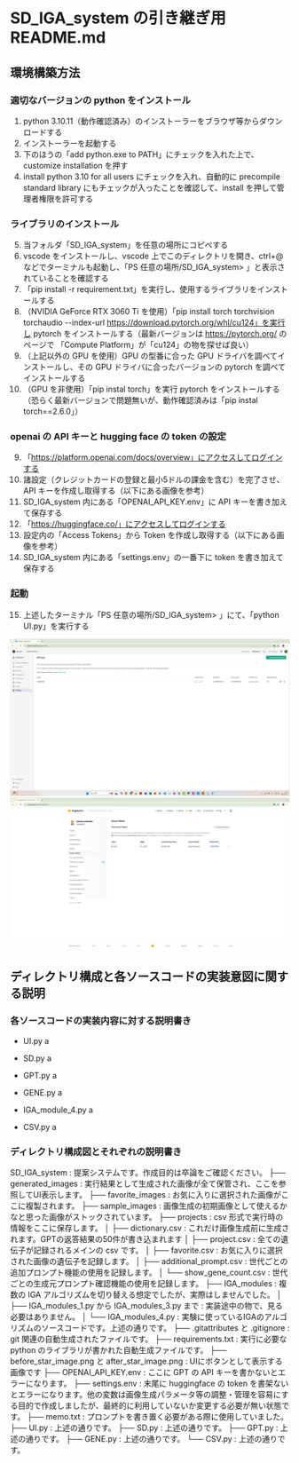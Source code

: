 # SD_IGA_system の引き継ぎ用 README.md

## 環境構築方法

### 適切なバージョンの python をインストール
1. python 3.10.11（動作確認済み）のインストーラーをブラウザ等からダウンロードする
2. インストーラーを起動する
3. 下のほうの「add python.exe to PATH」にチェックを入れた上で、customize installation を押す
4. install python 3.10 for all users にチェックを入れ、自動的に precompile standard library にもチェックが入ったことを確認して、install を押して管理者権限を許可する

### ライブラリのインストール
5. 当フォルダ「SD_IGA_system」を任意の場所にコピペする
6. vscode をインストールし、vscode 上でこのディレクトリを開き、ctrl+@などでターミナルも起動し、「PS 任意の場所/SD_IGA_system> 」と表示されていることを確認する
7. 「pip install  -r requirement.txt」を実行し、使用するライブラリをインストールする
8. （NVIDIA GeForce RTX 3060 Ti を使用）「pip install torch torchvision torchaudio --index-url https://download.pytorch.org/whl/cu124」を実行し pytorch をインストールする（最新バージョンは https://pytorch.org/ のページで 「Compute Platform」が「cu124」の物を探せば良い）
8. （上記以外の GPU を使用）GPU の型番に合った GPU ドライバを調べてインストールし、その GPU ドライバに合ったバージョンの pytorch を調べてインストールする
8. （GPU を非使用）「pip instal torch」を実行 pytorch をインストールする（恐らく最新バージョンで問題無いが、動作確認済みは「pip instal torch==2.6.0」）

### openai の API キーと hugging face の token の設定
9. 「https://platform.openai.com/docs/overview」にアクセスしてログインする
10. 諸設定（クレジットカードの登録と最小5ドルの課金を含む）を完了させ、API キーを作成し取得する（以下にある画像を参考）
11. SD_IGA_system 内にある「OPENAI_API_KEY.env」に API キーを書き加えて保存する
12. 「https://huggingface.co/」にアクセスしてログインする
13. 設定内の「Access Tokens」から Token を作成し取得する（以下にある画像を参考）
14. SD_IGA_system 内にある「settings.env」の一番下に token を書き加えて保存する

### 起動
15. 上述したターミナル「PS 任意の場所/SD_IGA_system> 」にて、「python UI.py」を実行する

![OpenAI APIキーの取得](for_readme_reference\openai.png)
![Hugging Faceトークンの取得](for_readme_reference\hugging_face.png)

## ディレクトリ構成と各ソースコードの実装意図に関する説明

### 各ソースコードの実装内容に対する説明書き

- UI.py
a

- SD.py
a

- GPT.py
a

- GENE.py
a

- IGA_module_4.py
a

- CSV.py
a

### ディレクトリ構成図とそれぞれの説明書き

SD_IGA_system               : 提案システムです。作成目的は卒論をご確認ください。
├── generated_images        : 実行結果として生成された画像が全て保管され、ここを参照してUI表示します。
├── favorite_images         : お気に入りに選択された画像がここに複製されます。
├── sample_images           : 画像生成の初期画像として使えるかなと思った画像がストックされています。
├── projects                : csv 形式で実行時の情報をここに保存します。
│ ├── dictionary.csv        : これだけ画像生成前に生成されます。GPTの返答結果の50件が書き込まれます
│ ├── project.csv           : 全ての遺伝子が記録されるメインの csv です。
│ ├── favorite.csv          : お気に入りに選択された画像の遺伝子を記録します。
│ ├── additional_prompt.csv : 世代ごとの追加プロンプト機能の使用を記録します。
│ └── show_gene_count.csv   : 世代ごとの生成元プロンプト確認機能の使用を記録します。
├── IGA_modules             : 複数の IGA アルゴリズムを切り替える想定でしたが、実際はしませんでした。
│ ├── IGA_modules_1.py から IGA_modules_3.py まで : 実装途中の物で、見る必要はありません。
│ └── IGA_modules_4.py      : 実験に使っているIGAのアルゴリズムのソースコードです。上述の通りです。
├── .gitattributes と .gitignore : git 関連の自動生成されたファイルです。
├── requirements.txt        : 実行に必要な python のライブラリが書かれた自動生成ファイルです。 
├── before_star_image.png と after_star_image.png : UIにボタンとして表示する画像です
├── OPENAI_API_KEY.env      : ここに GPT の API キーを書かないとエラーになります。
├── settings.env            : 末尾に huggingface の token を書架ないとエラーになります。他の変数は画像生成パラメータ等の調整・管理を容易にする目的で作成しましたが、最終的に利用していないか変更する必要が無い状態です。
├── memo.txt                : プロンプトを書き置く必要がある際に使用していました。
├── UI.py                   : 上述の通りです。
├── SD.py                   : 上述の通りです。
├── GPT.py                  : 上述の通りです。
├── GENE.py                 : 上述の通りです。
└── CSV.py                  : 上述の通りです。
